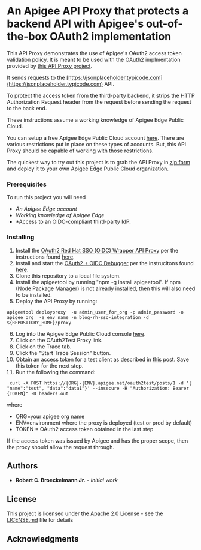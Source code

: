# An Apigee API Proxy that protects a backend API with Apigee's out-of-the-box OAuth2 implementation
This API Proxy demonstrates the use of Apigee's OAuth2 access token validation policy.  It is meant to be used with the OAuth2 implmentation provided by [this API Proxy project](https://github.com/rcbjLevvel/apigee-api-proxy-oauth2-rh-sso-wrapper).

It sends requests to the [https://jsonplaceholder.typicode.com](https://jsonplaceholder.typicode.com) API.

To protect the access token from the third-party backend, it strips the HTTP Authorization Request header from the request before sending the request to the back end.

These instructions assume a working knowledge of Apigee Edge Public Cloud.

You can setup a free Apigee Edge Public Cloud account [here](https://enterprise.apigee.com).  There are various restrictions put in place on these types of accounts.  But, this API Proxy should be capable of working with those restrictions.

The quickest way to try out this project is to grab the API Proxy in [zip form](https://github.com/rcbjLevvel/apigee-api-proxy-oauth2-protected-api/blob/master/OAuth2Test.zip) and deploy it to your own Apigee Edge Public Cloud organization.

### Prerequisites
To run this project you will need
* *An Apigee Edge account*
* *Working knowledge of Apigee Edge*
* *Access to an OIDC-compliant third-party IdP.

### Installing
1. Install the [OAuth2 Red Hat SSO (OIDC) Wrapper API Proxy](https://github.com/rcbjLevvel/apigee-api-proxy-oauth2-rh-sso-wrapper) per the instructions found [here](https://github.com/rcbjLevvel/apigee-api-proxy-oauth2-rh-sso-wrapper/blob/master/README.md).
2. Install and start the [OAuth2 + OIDC Debugger](https://github.com/GetLevvel/oauth2-oidc-debugger) per the instrucitons found [here](https://github.com/GetLevvel/oauth2-oidc-debugger/blob/master/README.md).
3. Clone this repository to a local file system.
4. Install the apigeetool by running "npm -g install apigeetool".  If npm (Node Package Manager) is not already installed, then this will also need to be installed.
5. Deploy the API Proxy by running:
  ```
apigeetool deployproxy  -u admin_user_for_org -p admin_password -o apigee_org  -e env_name -n blog-rh-sso-integration -d ${REPOSITORY_HOME}/proxy
  ```
6. Log into the Apigee Edge Public Cloud console [here](https://enterprise.apigee.com).
7. Click on the OAuth2Test Proxy link.
8. Click on the Trace tab.
9. Click the "Start Trace Session" button.
10. Obtain an access token for a test client as described in [this](https://github.com/rcbjLevvel/apigee-api-proxy-oauth2-rh-sso-wrapper) post. Save this token for the next step.
11. Run the following the command:
```
 curl -X POST https://{ORG}-{ENV}.apigee.net/oauth2test/posts/1 -d '{ "name":"test", "data":"data1"}' --insecure -H "Authorization: Bearer {TOKEN}" -D headers.out
```
where 
  * ORG=your apigee org name
  * ENV=environment where the proxy is deployed  (test or prod by default)
  * TOKEN = OAuth2 access token obtained in the last step

If the access token was issued by Apigee and has the proper scope, then the proxy should allow the request through.

## Authors
* **Robert C. Broeckelmann Jr.** - *Initial work*

## License
This project is licensed under the Apache 2.0 License - see the [LICENSE.md](LICENSE.md) file for details

## Acknowledgments
